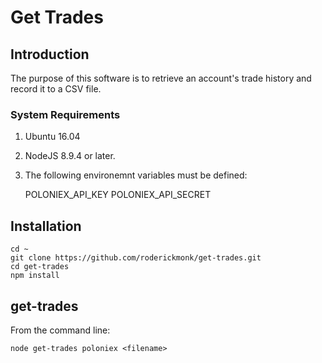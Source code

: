 # Get Trades #

## Introduction

The purpose of this software is to retrieve an account's trade history and record it to a CSV file.

### System Requirements ##

1. Ubuntu 16.04
2. NodeJS 8.9.4 or later.
3. The following environemnt variables must be defined:

	POLONIEX_API_KEY
	POLONIEX_API_SECRET

## Installation

	cd ~
	git clone https://github.com/roderickmonk/get-trades.git
	cd get-trades
	npm install

##	get-trades ##

From the command line:

	node get-trades poloniex <filename>


